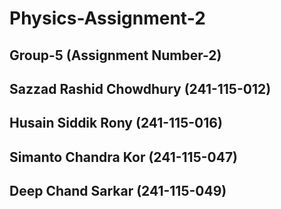 # Physics-Assignment-2
## Group-5 (Assignment Number-2)
## Sazzad Rashid Chowdhury (241-115-012)
## Husain Siddik Rony (241-115-016)
## Simanto Chandra Kor (241-115-047)
## Deep Chand Sarkar (241-115-049)
